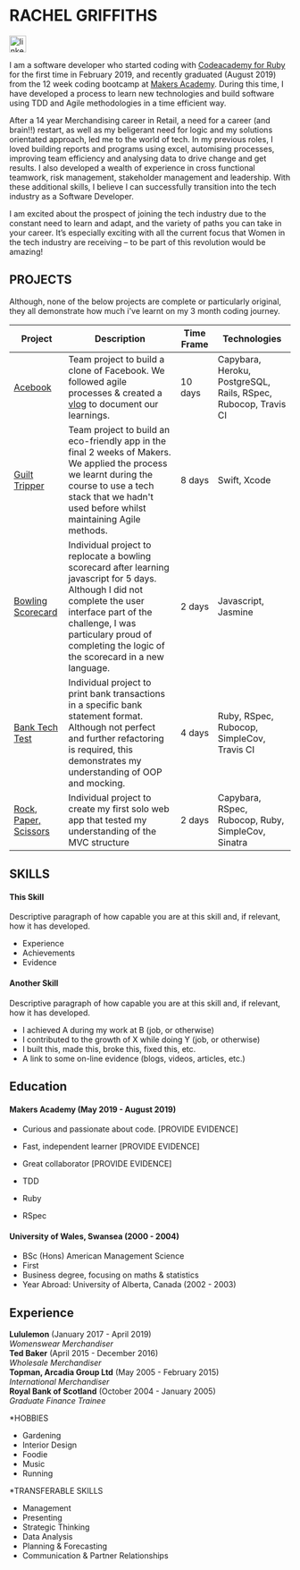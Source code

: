 # RACHEL GRIFFITHS 

<a href=https://www.linkedin.com/in/rachel-griffiths-b710498a/>
<img src="https://cdn1.iconfinder.com/data/icons/logotypes/32/square-linkedin-512.png" alt="linkedin" hspace="0" height="30" width="30"></a>
<br>

I am a software developer who started coding with [Codeacademy for Ruby](https://www.codecademy.com/learn/learn-ruby) for the first time in February 2019, and recently graduated (August 2019) from the 12 week coding bootcamp at [Makers Academy](https://makers.tech). During this time, I have developed a process to learn new technologies and build software using TDD and Agile methodologies in a time efficient way.

After a 14 year Merchandising career in Retail, a need for a career (and brain!!) restart, as well as my beligerant need for logic and my solutions orientated approach, led me to the world of tech.  In my previous roles, I loved building reports and programs using excel, automising processes, improving team efficiency and analysing data to drive change and get results. I also developed a wealth of experience in cross functional teamwork, risk management, stakeholder management and leadership.  With these additional skills, I believe I can successfully transition into the tech industry as a Software Developer.

I am excited about the prospect of joining the tech industry due to the constant need to learn and adapt, and the variety of paths you can take in your career. It’s especially exciting with all the current focus that Women in the tech industry are receiving – to be part of this revolution would be amazing!

## PROJECTS

Although, none of the below projects are complete or particularly original, they all demonstrate how much i've learnt on my 3 month coding journey.

| Project | Description | Time Frame | Technologies |
| ----- | ----- | ----- | ----- 
| [Acebook](https://github.com/lucianmot/acebook-off-the-rails) | Team project to build a clone of Facebook.  We followed agile processes & created a [vlog](https://www.youtube.com/channel/UCjQnMV5qEJ1BF_MSobdw01Q) to document our learnings. | 10 days | Capybara, Heroku, PostgreSQL, Rails, RSpec, Rubocop, Travis CI|
| [Guilt Tripper](https://github.com/rhysco8/greenpeas-uk) | Team project to build an eco-friendly app in the final 2 weeks of Makers.  We applied the process we learnt during the course to use a tech stack that we hadn't used before whilst maintaining Agile methods. | 8 days | Swift, Xcode |
| [Bowling Scorecard](https://github.com/rachjgriff/bowling-challenge) | Individual project to replocate a bowling scorecard after learning javascript for 5 days. Although I did not complete the user interface part of the challenge, I was particulary proud of completing the logic of the scorecard in a new language. | 2 days | Javascript, Jasmine |
| [Bank Tech Test](https://github.com/rachjgriff/bank) | Individual project to print bank transactions in a specific bank statement format.  Although not perfect and further refactoring is required, this demonstrates my understanding of OOP and mocking. | 4 days | Ruby, RSpec, Rubocop, SimpleCov, Travis CI |
| [Rock, Paper, Scissors](https://github.com/rachjgriff/rps-challenge) | Individual project to create my first solo web app that tested my understanding of the MVC structure | 2 days | Capybara, RSpec, Rubocop, Ruby, SimpleCov, Sinatra |

## SKILLS 

#### This Skill

Descriptive paragraph of how capable you are at this skill and, if relevant, how it has developed.

- Experience
- Achievements
- Evidence

#### Another Skill

Descriptive paragraph of how capable you are at this skill and, if relevant, how it has developed.

- I achieved A during my work at B (job, or otherwise)
- I contributed to the growth of X while doing Y (job, or otherwise)
- I built this, made this, broke this, fixed this, etc.
- A link to some on-line evidence (blogs, videos, articles, etc.)

## Education

#### Makers Academy (May 2019 - August 2019)

- Curious and passionate about code. [PROVIDE EVIDENCE]
- Fast, independent learner [PROVIDE EVIDENCE]
- Great collaborator [PROVIDE EVIDENCE]

- TDD
- Ruby
- RSpec

#### University of Wales, Swansea (2000 - 2004)

- BSc (Hons) American Management Science
- First
- Business degree, focusing on maths & statistics
- Year Abroad: University of Alberta, Canada (2002 - 2003)

## Experience

**Lululemon** (January 2017 - April 2019)   
*Womenswear Merchandiser*  
**Ted Baker** (April 2015 - December 2016)   
*Wholesale Merchandiser*  
**Topman, Arcadia Group Ltd** (May 2005 - February 2015)    
*International Merchandiser*  
**Royal Bank of Scotland** (October 2004 - January 2005)   
*Graduate Finance Trainee*  


*HOBBIES
- Gardening
- Interior Design
- Foodie
- Music
- Running

*TRANSFERABLE SKILLS
- Management
- Presenting
- Strategic Thinking
- Data Analysis
- Planning & Forecasting
- Communication & Partner Relationships 
